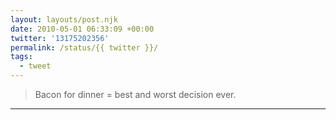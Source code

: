 ```yaml
---
layout: layouts/post.njk
date: 2010-05-01 06:33:09 +00:00
twitter: '13175202356'
permalink: /status/{{ twitter }}/
tags: 
  - tweet
---
```


> Bacon for dinner = best and worst decision ever.

---
